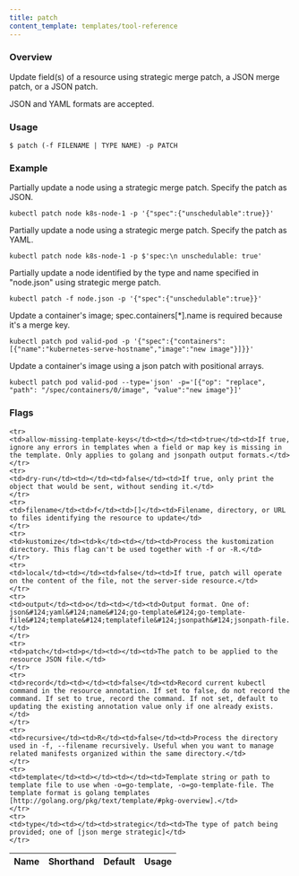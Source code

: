 ```yaml
---
title: patch
content_template: templates/tool-reference
---
```


### Overview
Update field(s) of a resource using strategic merge patch, a JSON merge patch, or a JSON patch.

 JSON and YAML formats are accepted.

### Usage

`$ patch (-f FILENAME | TYPE NAME) -p PATCH`


### Example

 Partially update a node using a strategic merge patch. Specify the patch as JSON.

```shell
kubectl patch node k8s-node-1 -p '{"spec":{"unschedulable":true}}'
```

 Partially update a node using a strategic merge patch. Specify the patch as YAML.

```shell
kubectl patch node k8s-node-1 -p $'spec:\n unschedulable: true'
```

 Partially update a node identified by the type and name specified in "node.json" using strategic merge patch.

```shell
kubectl patch -f node.json -p '{"spec":{"unschedulable":true}}'
```

 Update a container's image; spec.containers[*].name is required because it's a merge key.

```shell
kubectl patch pod valid-pod -p '{"spec":{"containers":[{"name":"kubernetes-serve-hostname","image":"new image"}]}}'
```

 Update a container's image using a json patch with positional arrays.

```shell
kubectl patch pod valid-pod --type='json' -p='[{"op": "replace", "path": "/spec/containers/0/image", "value":"new image"}]'
```




### Flags

<div class="table-responsive"><table class="table table-bordered">
<thead class="thead-light">
<tr>
            <th>Name</th>
            <th>Shorthand</th>
            <th>Default</th>
            <th>Usage</th>
        </tr>
    </thead>
    <tbody>
    
    <tr>
    <td>allow-missing-template-keys</td><td></td><td>true</td><td>If true, ignore any errors in templates when a field or map key is missing in the template. Only applies to golang and jsonpath output formats.</td>
    </tr>
    <tr>
    <td>dry-run</td><td></td><td>false</td><td>If true, only print the object that would be sent, without sending it.</td>
    </tr>
    <tr>
    <td>filename</td><td>f</td><td>[]</td><td>Filename, directory, or URL to files identifying the resource to update</td>
    </tr>
    <tr>
    <td>kustomize</td><td>k</td><td></td><td>Process the kustomization directory. This flag can't be used together with -f or -R.</td>
    </tr>
    <tr>
    <td>local</td><td></td><td>false</td><td>If true, patch will operate on the content of the file, not the server-side resource.</td>
    </tr>
    <tr>
    <td>output</td><td>o</td><td></td><td>Output format. One of: json&#124;yaml&#124;name&#124;go-template&#124;go-template-file&#124;template&#124;templatefile&#124;jsonpath&#124;jsonpath-file.</td>
    </tr>
    <tr>
    <td>patch</td><td>p</td><td></td><td>The patch to be applied to the resource JSON file.</td>
    </tr>
    <tr>
    <td>record</td><td></td><td>false</td><td>Record current kubectl command in the resource annotation. If set to false, do not record the command. If set to true, record the command. If not set, default to updating the existing annotation value only if one already exists.</td>
    </tr>
    <tr>
    <td>recursive</td><td>R</td><td>false</td><td>Process the directory used in -f, --filename recursively. Useful when you want to manage related manifests organized within the same directory.</td>
    </tr>
    <tr>
    <td>template</td><td></td><td></td><td>Template string or path to template file to use when -o=go-template, -o=go-template-file. The template format is golang templates [http://golang.org/pkg/text/template/#pkg-overview].</td>
    </tr>
    <tr>
    <td>type</td><td></td><td>strategic</td><td>The type of patch being provided; one of [json merge strategic]</td>
    </tr>
</tbody>
</table></div>



